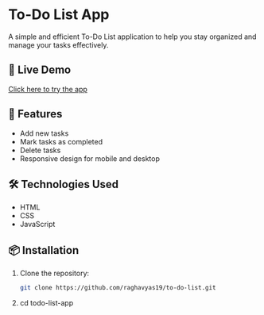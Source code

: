 # To-Do List App

A simple and efficient To-Do List application to help you stay organized and manage your tasks effectively.

## 🚀 Live Demo
[Click here to try the app](https://raghavyas19.github.io/to-do-list/)

## 📌 Features
- Add new tasks
- Mark tasks as completed
- Delete tasks
- Responsive design for mobile and desktop

## 🛠️ Technologies Used
- HTML
- CSS
- JavaScript

## 📦 Installation
1. Clone the repository:
   ```sh
   git clone https://github.com/raghavyas19/to-do-list.git

2. cd todo-list-app
